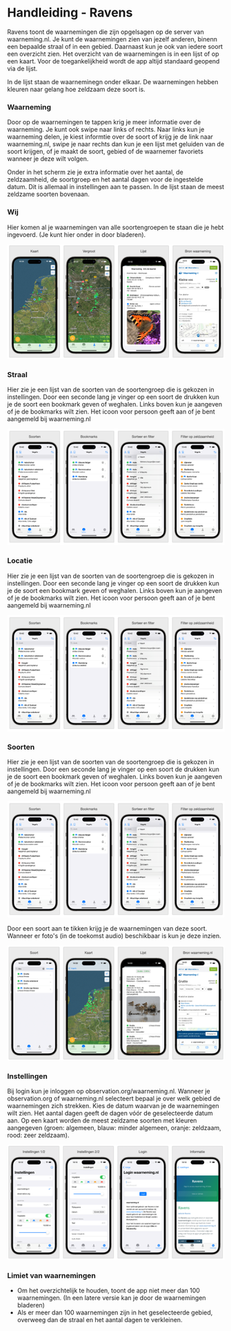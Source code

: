 # Handleiding - Ravens


Ravens toont de waarnemingen die zijn opgelsagen op de server van waarneming.nl. Je kunt de waarnemingen zien van jezelf anderen, binenn een bepaalde straal of in een gebied. Daarnaast kun je ook van iedere soort een overzicht zien. 
Het overzicht van de waarnemingen is in een lijst of op een kaart. Voor de toegankelijkheid wordt de app altijd standaard geopend via de lijst. 

In de lijst staan de waarneminegn onder elkaar. De waarnemingen hebben kleuren naar gelang hoe zeldzaam deze soort is.


### Waarneming

Door op de waarnemingen te tappen krig je meer informatie over de waarneming. Je kunt ook swipe naar links of rechts. Naar links kun je waarneming delen, je kiest informtie over de soort of krijg je de link naar waarneming.nl, swipe je naar rechts dan kun je een lijst met geluiden van de soort krijgen, of je maakt de soort, gebied of de waarnemer favoriets wanneer je deze wilt volgen.

Onder in het scherm zie je extra informatie over het aantal, de zeldzaamheid, de soortgroep en het aantal dagen voor de ingestelde datum. Dit is allemaal in instellingen aan te passen. In de lijst staan de meest zeldzame soorten bovenaan.


### Wij
Hier komen al je waarnemingen van alle soortengroepen te staan die je hebt ingevoerd. (Je kunt hier onder in door bladeren). 

![ik.png](./images/ik.png)

### Straal
Hier zie je een lijst van de soorten van de soortengroep die is gekozen in instellingen. Door een seconde lang je vinger op een soort de drukken kun je de soort een bookmark geven of weghalen. Links boven kun je aangeven of je de bookmarks wilt zien. Het icoon voor persoon geeft aan of je bent aangemeld bij waarneming.nl

![soorten.png](./images/soorten.png)

### Locatie

Hier zie je een lijst van de soorten van de soortengroep die is gekozen in instellingen. Door een seconde lang je vinger op een soort de drukken kun je de soort een bookmark geven of weghalen. Links boven kun je aangeven of je de bookmarks wilt zien. Het icoon voor persoon geeft aan of je bent aangemeld bij waarneming.nl

![soorten.png](./images/soorten.png)

### Soorten

Hier zie je een lijst van de soorten van de soortengroep die is gekozen in instellingen. Door een seconde lang je vinger op een soort de drukken kun je de soort een bookmark geven of weghalen. Links boven kun je aangeven of je de bookmarks wilt zien. Het icoon voor persoon geeft aan of je bent aangemeld bij waarneming.nl

![soorten.png](./images/soorten.png)

Door een soort aan te tikken krijg je de waarnemingen van deze soort. Wanneer er foto's (in de toekomst audio) beschikbaar is kun je deze inzien.

![soorten.png](./images/soorten2.png)


### Instellingen

Bij login kun je inloggen op observation.org/waarneming.nl. Wanneer je observation.org of waarneming.nl selecteert bepaal je over welk gebied de waarnemingen zich strekken.
Kies de datum waarvan je de waarnemingen wilt zien. Het aantal dagen geeft de dagen vóór de geselecteerde datum aan. Op een kaart worden de meest zeldzame soorten met kleuren aangegeven (groen: algemeen, blauw: minder algemeen, oranje: zeldzaam, rood: zeer zeldzaam). 

![instellingen.png](./images/instellingen.png)

### Limiet van waarnemingen
- Om het overzichtelijk te houden, toont de app niet meer dan 100 waarnemingen. (In een latere versie kan je door de waarnemingen bladeren)
- Als er meer dan 100 waarnemingen zijn in het geselecteerde gebied, overweeg dan de straal en het aantal dagen te verkleinen.


